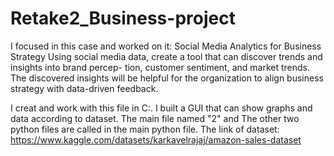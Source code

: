 # Retake2_Business-project

I focused in this case and worked on it: 
Social Media Analytics for Business Strategy
Using social media data, create a tool that can discover trends and insights into brand percep-
tion, customer sentiment, and market trends. The discovered insights will be helpful for the
organization to align business strategy with data-driven feedback.

I creat and work with this file in C:\. 
I built a GUI that can show graphs and data according to dataset.
The main file named "2" and The other two python files are called in the main python file.
The link of dataset:
https://www.kaggle.com/datasets/karkavelrajaj/amazon-sales-dataset

